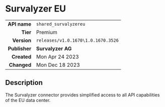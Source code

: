 # Survalyzer EU
| | |
|-:|-|
|**API name**|`shared_survalyzereu`|
|**Tier**|Premium|
|**Version**|`releases/v1.0.1670\1.0.1670.3526`|
|**Publisher**|**Survalyzer AG**|
|**Created**|Mon Apr 24 2023|
|**Changed**|Mon Dec 18 2023|

## Description
The Survalyzer connector provides simplified access to all API capabilities of the EU data center.
